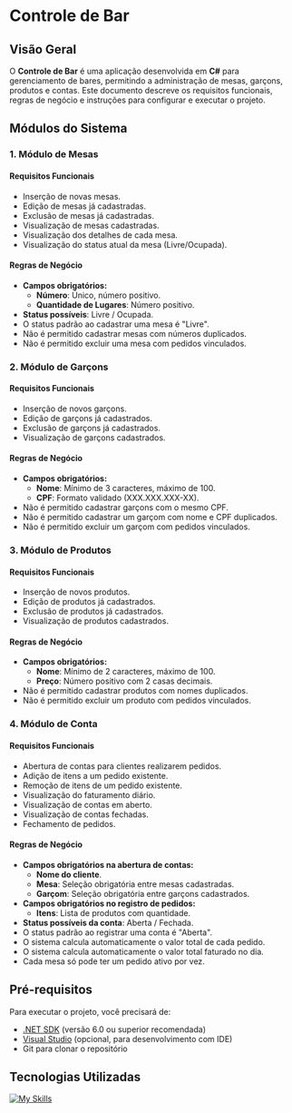 # Controle de Bar

## Visão Geral
O **Controle de Bar** é uma aplicação desenvolvida em **C#** para gerenciamento de bares, permitindo a administração de mesas, garçons, produtos e contas. Este documento descreve os requisitos funcionais, regras de negócio e instruções para configurar e executar o projeto.

## Módulos do Sistema

### 1. Módulo de Mesas
#### Requisitos Funcionais
- Inserção de novas mesas.
- Edição de mesas já cadastradas.
- Exclusão de mesas já cadastradas.
- Visualização de mesas cadastradas.
- Visualização dos detalhes de cada mesa.
- Visualização do status atual da mesa (Livre/Ocupada).

#### Regras de Negócio
- **Campos obrigatórios:**
  - **Número**: Único, número positivo.
  - **Quantidade de Lugares**: Número positivo.
- **Status possíveis**: Livre / Ocupada.
- O status padrão ao cadastrar uma mesa é "Livre".
- Não é permitido cadastrar mesas com números duplicados.
- Não é permitido excluir uma mesa com pedidos vinculados.

### 2. Módulo de Garçons
#### Requisitos Funcionais
- Inserção de novos garçons.
- Edição de garçons já cadastrados.
- Exclusão de garçons já cadastrados.
- Visualização de garçons cadastrados.

#### Regras de Negócio
- **Campos obrigatórios:**
  - **Nome**: Mínimo de 3 caracteres, máximo de 100.
  - **CPF**: Formato validado (XXX.XXX.XXX-XX).
- Não é permitido cadastrar garçons com o mesmo CPF.
- Não é permitido cadastrar um garçom com nome e CPF duplicados.
- Não é permitido excluir um garçom com pedidos vinculados.

### 3. Módulo de Produtos
#### Requisitos Funcionais
- Inserção de novos produtos.
- Edição de produtos já cadastrados.
- Exclusão de produtos já cadastrados.
- Visualização de produtos cadastrados.

#### Regras de Negócio
- **Campos obrigatórios:**
  - **Nome**: Mínimo de 2 caracteres, máximo de 100.
  - **Preço**: Número positivo com 2 casas decimais.
- Não é permitido cadastrar produtos com nomes duplicados.
- Não é permitido excluir um produto com pedidos vinculados.

### 4. Módulo de Conta
#### Requisitos Funcionais
- Abertura de contas para clientes realizarem pedidos.
- Adição de itens a um pedido existente.
- Remoção de itens de um pedido existente.
- Visualização do faturamento diário.
- Visualização de contas em aberto.
- Visualização de contas fechadas.
- Fechamento de pedidos.

#### Regras de Negócio
- **Campos obrigatórios na abertura de contas:**
  - **Nome do cliente**.
  - **Mesa**: Seleção obrigatória entre mesas cadastradas.
  - **Garçom**: Seleção obrigatória entre garçons cadastrados.
- **Campos obrigatórios no registro de pedidos:**
  - **Itens**: Lista de produtos com quantidade.
- **Status possíveis da conta**: Aberta / Fechada.
- O status padrão ao registrar uma conta é "Aberta".
- O sistema calcula automaticamente o valor total de cada pedido.
- O sistema calcula automaticamente o valor total faturado no dia.
- Cada mesa só pode ter um pedido ativo por vez.

## Pré-requisitos
Para executar o projeto, você precisará de:
- [.NET SDK](https://dotnet.microsoft.com/download) (versão 6.0 ou superior recomendada)
- [Visual Studio](https://visualstudio.microsoft.com/) (opcional, para desenvolvimento com IDE)
- Git para clonar o repositório

## Tecnologias Utilizadas
[![My Skills](https://skillicons.dev/icons?i=cs,dotnet,git,github,vscode)](https://skillicons.dev)